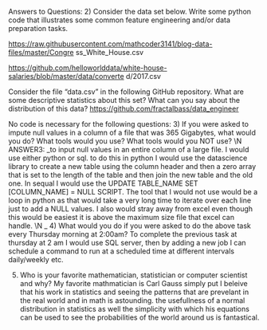 Answers to Questions:
2) Consider the data set below. Write some python code that illustrates
some common feature engineering and/or data preparation tasks.

https://raw.githubusercontent.com/mathcoder3141/blog-data-files/master/Congre
ss_White_House.csv

https://github.com/helloworlddata/white-house-salaries/blob/master/data/converte
d/2017.csv

Consider the file “data.csv” in the following GitHub repository. What
are some descriptive statistics about this set? What can you say about the
distribution of this data?
https://github.com/fractalbass/data_engineer

No code is necessary for the following questions:
3) If you were asked to impute null values in a column of a file that was
365 Gigabytes, what would you do? What tools would you use?
What tools would you NOT use?
\N
ANSWER3:
  _to input null values in an entire column of a large file. I would use either python or sql. to do this in python I would use the datascience library to create a new table using the column header and then a zero array that is set to the length of the table and then join the new table and the old one. In sequal I would use the UPDATE TABLE_NAME SET [COLUMN_NAME] = NULL SCRIPT. The tool that I would not use would be a loop in python as that would take a very long time to iterate over each line just to add a NULL values. I also would stray away from excel even though this would be easiest it is above the maximum size file that excel can handle. \N
  _
4) What would you do if you were asked to do the above task every
Thursday morning at 2:00am?
  To complete the previous task at thursday at 2 am I would use SQL server, then by adding a new job I can schedule a command to run at a scheduled time at different intervals       daily/weekly etc. 

5) Who is your favorite mathematician, statistician or computer scientist
and why?
  My favorite mathmatician is Carl Gauss simply put I beleive that his work in statistics and seeing the patterns that are prevelant in the real world and in math is astounding. the usefullness of a normal distribution in statistics as well the simplicity with which his equations can be used to see the probabilities of the world around us is fantastical. 
  

